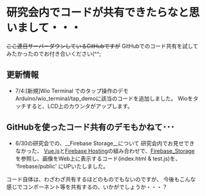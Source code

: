 # 研究会内でコードが共有できたらなと思いまして・・・
~~ここ連日サーバーダウンしているGitHubですが~~
GitHubでのコード共有を試してみたかったのでお付き合いください(^^;

## 更新情報
- 7/4:[新規]Wio Terminal でのタップ操作のデモ
Arduino/wio\_terminal/tap\_demoに該当のコードを追加しました。
Wioをタッチすると、LCD上のカウンタがアップします。


## GitHubを使ったコード共有のデモもかねて･･･
- 6/30の研究会での、__Firebase Storage__について
研究会内でお見せできなかった、
[Vue.js](https://jp.vuejs.org/index.html)と[Firebase Hosting](https://firebase.google.com/docs/hosting?authuser=0)の組み合わせで、[Firebase_Storage](https://firebase.google.com/docs/storage?authuser=0)を参照し、画像をWeb上に表示するコード(index.html & test.js)を、 'firebase/public' にUPいたしました。

コード自体は、わざわざ共有するほどのものでもないのですが、
今後もこんな感じでコンポーネント等を共有するの、いかがでしょうか・・・？
